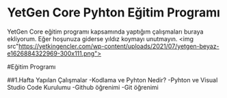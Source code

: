# YetGen Core Pyhton Eğitim Programı 
YetGen Core eğitim programı kapsamında yaptığım çalışmaları buraya ekliyorum. Eğer hoşunuza giderse yıldız koymayı unutmayın. 
<img src"https://yetkingencler.com/wp-content/uploads/2021/07/yetgen-beyaz-e1626884322969-300x111.png">


#Eğitim Programı 
 
 ##1.Hafta Yapılan Çalışmalar
 -Kodlama ve Pyhton Nedir?
 -Pyhton ve Visual Studio Code Kurulumu 
 -Github öğrenimi 
 -Git öğrenimi


